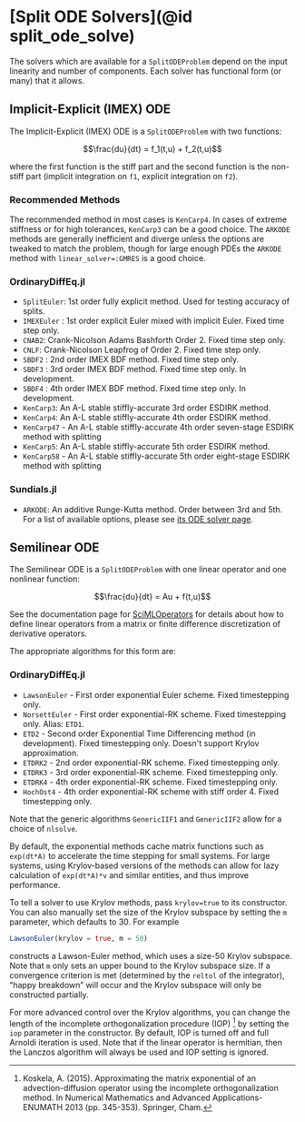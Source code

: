 # [Split ODE Solvers](@id split_ode_solve)

The solvers which are available for a `SplitODEProblem` depend on the input
linearity and number of components. Each solver has functional form
(or many) that it allows.

## Implicit-Explicit (IMEX) ODE

The Implicit-Explicit (IMEX) ODE is a `SplitODEProblem` with two functions:

```math
\frac{du}{dt} =  f_1(t,u) + f_2(t,u)
```

where the first function is the stiff part and the second function is the non-stiff
part (implicit integration on `f1`, explicit integration on `f2`).

### Recommended Methods

The recommended method in most cases is `KenCarp4`. In cases of extreme stiffness
or for high tolerances, `KenCarp3` can be a good choice. The `ARKODE` methods
are generally inefficient and diverge unless the options are tweaked to match
the problem, though for large enough PDEs the `ARKODE` method with
`linear_solver=:GMRES` is a good choice.

### OrdinaryDiffEq.jl

  - `SplitEuler`: 1st order fully explicit method. Used for testing accuracy
    of splits.
  - `IMEXEuler` : 1st order explicit Euler mixed with implicit Euler. Fixed time
    step only.
  - `CNAB2`: Crank-Nicolson Adams Bashforth Order 2. Fixed time step only.
  - `CNLF`: Crank-Nicolson Leapfrog of Order 2. Fixed time step only.
  - `SBDF2` : 2nd order IMEX BDF method. Fixed time step only.
  - `SBDF3` : 3rd order IMEX BDF method. Fixed time step only. In development.
  - `SBDF4` : 4th order IMEX BDF method. Fixed time step only. In development.
  - `KenCarp3`: An A-L stable stiffly-accurate 3rd order ESDIRK method.
  - `KenCarp4`: An A-L stable stiffly-accurate 4th order ESDIRK method.
  - `KenCarp47` - An A-L stable stiffly-accurate 4th order seven-stage ESDIRK method with splitting
  - `KenCarp5`: An A-L stable stiffly-accurate 5th order ESDIRK method.
  - `KenCarp58` - An A-L stable stiffly-accurate 5th order eight-stage ESDIRK method with splitting

### Sundials.jl

  - `ARKODE`: An additive Runge-Kutta method. Order between 3rd and 5th. For a list
    of available options, please see
    [its ODE solver page](https://docs.sciml.ai/DiffEqDocs/dev/api/sundials/).

## Semilinear ODE

The Semilinear ODE is a `SplitODEProblem` with one linear operator and one nonlinear function:

```math
\frac{du}{dt} =  Au + f(t,u)
```

See the documentation page for [SciMLOperators](https://docs.sciml.ai/SciMLOperators/stable/)
for details about how to define linear operators from a matrix or finite difference
discretization of derivative operators.

The appropriate algorithms for this form are:

### OrdinaryDiffEq.jl

  - `LawsonEuler` - First order exponential Euler scheme. Fixed timestepping only.
  - `NorsettEuler` - First order exponential-RK scheme. Fixed timestepping only. Alias: `ETD1`.
  - `ETD2` - Second order Exponential Time Differencing method (in development). Fixed timestepping only. Doesn't support Krylov approximation.
  - `ETDRK2` - 2nd order exponential-RK scheme. Fixed timestepping only.
  - `ETDRK3` - 3rd order exponential-RK scheme. Fixed timestepping only.
  - `ETDRK4` - 4th order exponential-RK scheme. Fixed timestepping only.
  - `HochOst4` - 4th order exponential-RK scheme with stiff order 4. Fixed
    timestepping only.

Note that the generic algorithms `GenericIIF1` and `GenericIIF2` allow for a choice of `nlsolve`.

By default, the exponential methods cache matrix functions such as `exp(dt*A)` to accelerate
the time stepping for small systems. For large systems, using Krylov-based versions of the
methods can allow for lazy calculation of `exp(dt*A)*v` and similar entities, and thus improve
performance.

To tell a solver to use Krylov methods, pass `krylov=true` to its constructor. You
can also manually set the size of the Krylov subspace by setting the `m` parameter, which
defaults to 30. For example

```julia
LawsonEuler(krylov = true, m = 50)
```

constructs a Lawson-Euler method, which uses a size-50 Krylov subspace. Note that `m`
only sets an upper bound to the Krylov subspace size. If a convergence criterion is met
(determined by the `reltol` of the integrator), “happy breakdown” will occur and the
Krylov subspace will only be constructed partially.

For more advanced control over the Krylov algorithms, you can change the length of the
incomplete orthogonalization procedure (IOP) [^1] by setting the `iop` parameter in the
constructor. By default, IOP is turned off and full Arnoldi iteration is used. Note that
if the linear operator is hermitian, then the Lanczos algorithm will always be used and
IOP setting is ignored.

[^1]: Koskela, A. (2015). Approximating the matrix exponential of an advection-diffusion operator using the incomplete orthogonalization method. In Numerical Mathematics and Advanced Applications-ENUMATH 2013 (pp. 345-353). Springer, Cham.
